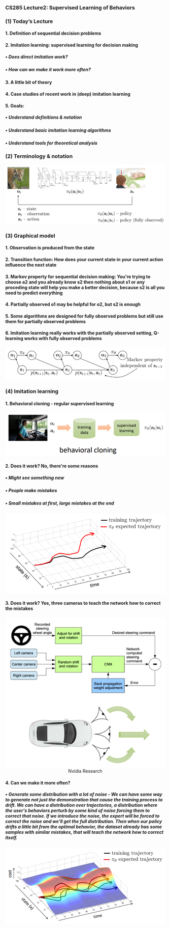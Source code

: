 ### CS285 Lecture2: Supervised Learning of Behaviors
### (1) Today’s Lecture
#### 1. Definition of sequential decision problems
#### 2. Imitation learning: supervised learning for decision making
##### • Does direct imitation work?
##### • How can we make it work more often?
#### 3. A little bit of theory
#### 4. Case studies of recent work in (deep) imitation learning
#### 5. Goals:
##### • Understand definitions & notation
##### • Understand basic imitation learning algorithms
##### • Understand tools for theoretical analysis
### (2) Terminology & notation
<p align="center">
<img src="/images/4.png"><br/>
</p>

### (3) Graphical model
#### 1. Observation is produced from the state
#### 2. Transition function: How does your current state in your current action influence the next state
#### 3. Markov property for sequential decision making: You're trying to choose a2 and you already know s2 then nothing about s1 or any proceding state will help you make a better decision, because s2 is all you need to predict everything  
#### 4. Partially observed o1 may be helpful for o2, but s2 is enough
#### 5. Some algorithms are designed for fully observed problems but still use them for partially observed problems
#### 6. Imitation learning really works with the partially observed setting, Q-learning works with fully observed problems
<p align="center">
<img src="/images/5.png"><br/>
</p>

### (4) Imitation learning
#### 1. Behavioral cloning - regular supervised learning
<p align="center">
<img src="/images/6.png"><br/>
</p>

#### 2. Does it work? No, there're some reasons
##### • Might see something new
##### • People make mistakes
##### • Small mistakes at first, large mistakes at the end
<p align="center">
<img src="/images/7.png"><br/>
</p>

#### 3. Does it work? Yes, three cameras to teach the network how to correct the mistakes
<p align="center">
<img src="/images/8.png"><br/>
Nvidia Research
</p>

#### 4. Can we make it more often?
##### • Generate some distribution with a lot of noise - We can have some way to generate not just the demonstration that cause the training process to drift. We can have a distribution over trajectories, a distribution where the user's behaviors perturb by some kind of noise forcing them to correct that noise. If we introduce the noise, the expert will be forced to correct the noise and we'll get the full distribution. Then when our policy drifts a little bit from the optimal behavior, the dataset already has some samples with similar mistakes, that will teach the network how to correct itself.
<p align="center">
<img src="/images/9.png"><br/>
</p>

